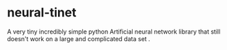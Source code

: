 # neural-tinet
A very tiny incredibly simple python Artificial neural network library that still doesn't work on a large and complicated data set . 

